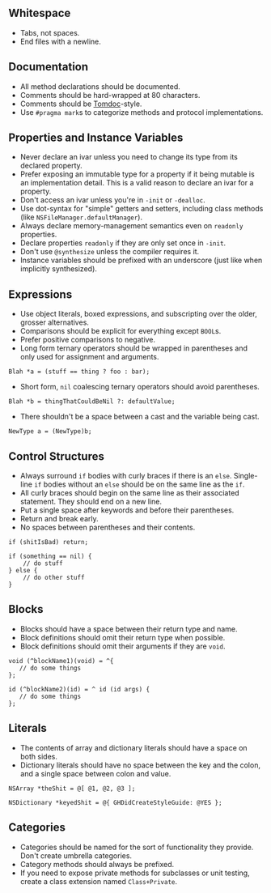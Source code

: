 ## Whitespace

 * Tabs, not spaces.
 * End files with a newline.

## Documentation

 * All method declarations should be documented.
 * Comments should be hard-wrapped at 80 characters.
 * Comments should be [Tomdoc](http://tomdoc.org/)-style.
 * Use `#pragma mark`s to categorize methods and protocol implementations.

## Properties and Instance Variables

 * Never declare an ivar unless you need to change its type from its declared property.
 * Prefer exposing an immutable type for a property if it being mutable is an implementation detail. This is a valid reason to declare an ivar for a property.
 * Don't access an ivar unless you're in `-init` or `-dealloc`.
 * Use dot-syntax for "simple" getters and setters, including class methods (like `NSFileManager.defaultManager`).
 * Always declare memory-management semantics even on `readonly` properties.
 * Declare properties `readonly` if they are only set once in `-init`.
 * Don't use `@synthesize` unless the compiler requires it.
 * Instance variables should be prefixed with an underscore (just like when implicitly synthesized).

## Expressions

 * Use object literals, boxed expressions, and subscripting over the older, grosser alternatives.
 * Comparisons should be explicit for everything except `BOOL`s.
 * Prefer positive comparisons to negative.
 * Long form ternary operators should be wrapped in parentheses and only used for assignment and arguments.

`Blah *a = (stuff == thing ? foo : bar);`

* Short form, `nil` coalescing ternary operators should avoid parentheses.

`Blah *b = thingThatCouldBeNil ?: defaultValue;`

 * There shouldn't be a space between a cast and the variable being cast.

``` objc
NewType a = (NewType)b;
```

## Control Structures

 * Always surround `if` bodies with curly braces if there is an `else`. Single-line `if` bodies without an `else` should be on the same line as the `if`. 
 * All curly braces should begin on the same line as their associated statement. They should end on a new line.
 * Put a single space after keywords and before their parentheses.
 * Return and break early.
 * No spaces between parentheses and their contents.

```objc
if (shitIsBad) return;

if (something == nil) {
	// do stuff
} else {
	// do other stuff
}
```

## Blocks

 * Blocks should have a space between their return type and name.
 * Block definitions should omit their return type when possible.
 * Block definitions should omit their arguments if they are `void`.

```objc
void (^blockName1)(void) = ^{
   // do some things
};

id (^blockName2)(id) = ^ id (id args) {
   // do some things
};
```

## Literals

 * The contents of array and dictionary literals should have a space on both sides.
 * Dictionary literals should have no space between the key and the colon, and a single space between colon and value.

``` objc
NSArray *theShit = @[ @1, @2, @3 ];

NSDictionary *keyedShit = @{ GHDidCreateStyleGuide: @YES };
```

## Categories

 * Categories should be named for the sort of functionality they provide. Don't create umbrella categories.
 * Category methods should always be prefixed.
 * If you need to expose private methods for subclasses or unit testing, create a class extension named `Class+Private`.
